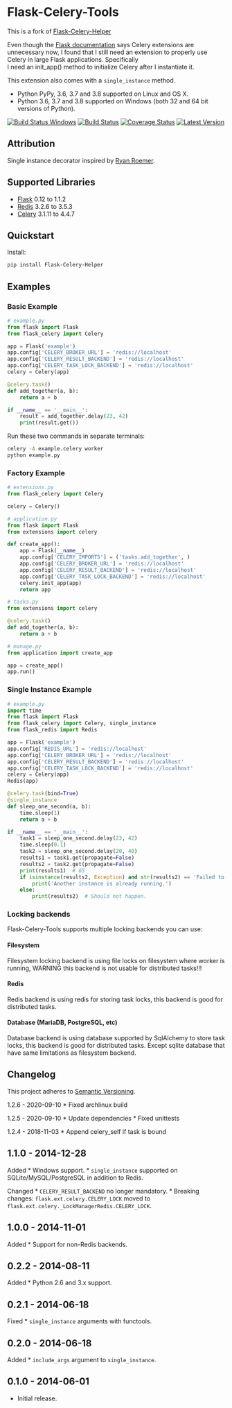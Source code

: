 
# Flask-Celery-Tools  
  
This is a fork of [Flask-Celery-Helper](https://github.com/Robpol86/Flask-Celery-Helper)  
  
Even though the [Flask documentation](http://flask.pocoo.org/docs/patterns/celery/) says Celery extensions are  
unnecessary now, I found that I still need an extension to properly use Celery in large Flask applications. Specifically  
I need an init_app() method to initialize Celery after I instantiate it.  
  
This extension also comes with a ``single_instance`` method.  
  
* Python PyPy, 3.6, 3.7 and 3.8 supported on Linux and OS X.
* Python 3.6, 3.7 and 3.8 supported on Windows (both 32 and 64 bit versions of Python).
  
[![Build Status Windows ](https://img.shields.io/appveyor/ci/Salamek/Flask-Celery-Tools/master.svg?style=flat-square&label=AppVeyor%20CI)](https://ci.appveyor.com/project/Salamek/Flask-Celery-Tools) [![Build Status](https://img.shields.io/travis/Salamek/Flask-Celery-Tools/master.svg?style=flat-square&label=Travis%20CI)](https://travis-ci.org/Salamek/Flask-Celery-Tools ) [![Coverage Status](https://img.shields.io/codecov/c/github/Salamek/Flask-Celery-Tools/master.svg?style=flat-square&label=Codecov)](https://codecov.io/gh/Salamek/Flask-Celery-Tools) [![Latest Version ](https://img.shields.io/pypi/v/Flask-Celery-Tools.svg?style=flat-square&label=Latest)](https://pypi.python.org/pypi/Flask-Celery-Tools)
 
## Attribution  

Single instance decorator inspired by [Ryan Roemer](http://loose-bits.com/2010/10/distributed-task-locking-in-celery.html).  
  
## Supported Libraries  
  
* [Flask](http://flask.pocoo.org/) 0.12 to 1.1.2
* [Redis](http://redis.io/) 3.2.6  to 3.5.3
* [Celery](http://www.celeryproject.org/) 3.1.11 to 4.4.7  
  
## Quickstart  

Install:  
  
```bash  
pip install Flask-Celery-Helper  
  ```
## Examples    
  
### Basic Example
  
```python  
# example.py  
from flask import Flask  
from flask_celery import Celery  

app = Flask('example')  
app.config['CELERY_BROKER_URL'] = 'redis://localhost'  
app.config['CELERY_RESULT_BACKEND'] = 'redis://localhost'  
app.config['CELERY_TASK_LOCK_BACKEND'] = 'redis://localhost'  
celery = Celery(app)  

@celery.task()  
def add_together(a, b):  
    return a + b  

if __name__ == '__main__':  
    result = add_together.delay(23, 42)  
    print(result.get())  
```
Run these two commands in separate terminals:

```bash
celery -A example.celery worker
python example.py
```
### Factory Example

```python
# extensions.py
from flask_celery import Celery

celery = Celery()
```

```python
# application.py
from flask import Flask
from extensions import celery

def create_app():
    app = Flask(__name__)
    app.config['CELERY_IMPORTS'] = ('tasks.add_together', )
    app.config['CELERY_BROKER_URL'] = 'redis://localhost'
    app.config['CELERY_RESULT_BACKEND'] = 'redis://localhost'
    app.config['CELERY_TASK_LOCK_BACKEND'] = 'redis://localhost'
    celery.init_app(app)
    return app
```

```python
# tasks.py
from extensions import celery

@celery.task()
def add_together(a, b):
    return a + b
```

```python
# manage.py
from application import create_app

app = create_app()
app.run()
```

### Single Instance Example

```python
# example.py
import time
from flask import Flask
from flask_celery import Celery, single_instance
from flask_redis import Redis

app = Flask('example')
app.config['REDIS_URL'] = 'redis://localhost'
app.config['CELERY_BROKER_URL'] = 'redis://localhost'
app.config['CELERY_RESULT_BACKEND'] = 'redis://localhost'
app.config['CELERY_TASK_LOCK_BACKEND'] = 'redis://localhost'
celery = Celery(app)
Redis(app)

@celery.task(bind=True)
@single_instance
def sleep_one_second(a, b):
    time.sleep(1)
    return a + b

if __name__ == '__main__':
    task1 = sleep_one_second.delay(23, 42)
    time.sleep(0.1)
    task2 = sleep_one_second.delay(20, 40)
    results1 = task1.get(propagate=False)
    results2 = task2.get(propagate=False)
    print(results1)  # 65
    if isinstance(results2, Exception) and str(results2) == 'Failed to acquire lock.':
        print('Another instance is already running.')
    else:
        print(results2)  # Should not happen.
```

### Locking backends

Flask-Celery-Tools supports multiple locking backends you can use:

#### Filesystem

Filesystem locking backend is using file locks on filesystem where worker is running, WARNING this backend is not usable for distributed tasks!!!

#### Redis

Redis backend is using redis for storing task locks, this backend is good for distributed tasks.


#### Database (MariaDB, PostgreSQL, etc)

Database backend is using database supported by SqlAlchemy to store task locks, this backend is good for distributed tasks. Except sqlite database that have same limitations as filesystem backend.


## Changelog

This project adheres to [Semantic Versioning](http://semver.org/).


1.2.6 - 2020-09-10
    * Fixed archlinux build

1.2.5 - 2020-09-10
    * Update dependencies
    * Fixed unittests

1.2.4 - 2018-11-03
    * Append celery_self if task is bound

1.1.0 - 2014-12-28
------------------

Added
    * Windows support.
    * `single_instance` supported on SQLite/MySQL/PostgreSQL in addition to Redis.

Changed
    * `CELERY_RESULT_BACKEND` no longer mandatory.
    * Breaking changes: `flask.ext.celery.CELERY_LOCK` moved to `flask.ext.celery._LockManagerRedis.CELERY_LOCK`.

1.0.0 - 2014-11-01
------------------

Added
    * Support for non-Redis backends.

0.2.2 - 2014-08-11
------------------

Added
    * Python 2.6 and 3.x support.

0.2.1 - 2014-06-18
------------------

Fixed
    * `single_instance` arguments with functools.

0.2.0 - 2014-06-18
------------------

Added
    * `include_args` argument to `single_instance`.

0.1.0 - 2014-06-01
------------------

* Initial release.